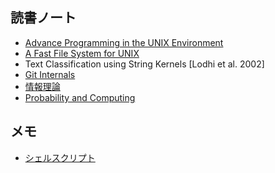 ## 読書ノート

* [Advance Programming in the UNIX Environment](./apue)
* [A Fast File System for UNIX](./fastfilesystemforunix)
* Text Classification using String Kernels [Lodhi et al. 2002]
* [Git Internals](./git_internals)
* [情報理論](./informationtheory)
* [Probability and Computing](./probability)

## メモ

* [シェルスクリプト](scripts)
<!--stackedit_data:
eyJoaXN0b3J5IjpbMTI3NzcyODYsLTMzNzAzNzQ3NywtMTE4ND
gzNzMyMyw3Mzk4MTQxMzgsLTExNTU4MjU1MjksNjAzNDkwOTNd
fQ==
-->